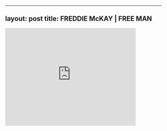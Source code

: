 
---
layout: post
title: FREDDIE McKAY | FREE MAN
---


<div class="output"><iframe width="420" height="315" src="http://www.youtube.com/embed/Ce41Q422QC4" frameborder="0" allowfullscreen></iframe></div>


